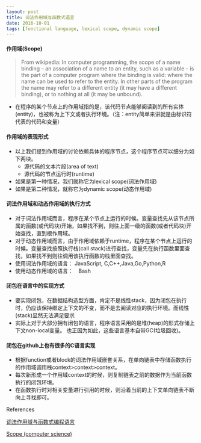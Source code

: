 ```yaml
---
layout: post
title: 词法作用域与函数式语言
date: 2016-10-01 
tags: [functional language, lexical scope, dynamic scope]
---
```


#### 作用域(Scope)
> From wikipedia: In computer programming, the scope of a name binding – an association of a name to an entity, such as a variable – is the part of a computer program where the binding is valid: where the name can be used to refer to the entity. In other parts of the program the name may refer to a different entity (it may have a different binding), or to nothing at all (it may be unbound).

- 在程序的某个节点上的作用域指的是，该代码节点能够阅读到的所有实体(entity)，也被称为上下文或者执行环境。（注：entity简单来讲就是由标识符代表的代码和变量）

<!-- more -->

#### 作用域的表现形式
- 以上我们提到作用域的讨论依赖具体的程序节点，这个程序节点可以细分为如下两块。
    - 源代码的文本片段(area of text)
    - 源代码的节点运行时(runtime)
- 如果是第一种情况，我们就称它为lexical scope(词法作用域)
- 如果是第二种情况，就称它为dynamic scope(动态作用域)
  
#### 词法作用域和动态作用域的执行方式
- 对于词法作用域而言，程序在某个节点上运行的时候。变量查找先从该节点所属的函数(或代码块)开始，如果找不到，则往上面一级的函数(或者代码块)开始查找，直到根作用域。
- 对于动态作用域而言，由于作用域依赖于runtime，程序在某个节点上运行的时候。变量查找按照执行栈(call stack)进行查找，变量先在执行函数里面查找，如果找不到则往调用该执行函数的栈里面查找。
- 使用词法作用域的语言： JavaScript, C,C++,Java,Go,Python,R
- 使用动态作用域的语言：　Bash

#### 闭包在语言中的实现方式
- 要实现闭包，在数据结构选型方面，肯定不是线性stack，因为闭包在执行时，仍应该保持绑定上下文的不变，而不是去阅读对应的执行环境。而线性(stack)显然无法满足要求
- 实际上对于大部分拥有闭包的语言，程序语言采用的是堆(heap)的形式存储上下文non-local变量。 也正因为如此，这些语言基本自带GC(垃圾回收)。

#### 闭包在github上也有很多的C语言实现
- 根据function或者block的词法作用域嵌套关系，在单向链表中存储函数执行的作用域调用栈context>context>context。
- 每次新形成一个作用域context的时候，则复制链表之前的数据作为当前函数执行的闭包环境。
- 在函数执行时对相关变量进行引用的时候，则沿着当前的上下文单向链表不断向上寻找即可。



<div class="references">References</div>

[词法作用域与函数式编程语言](https://zhuanlan.zhihu.com/p/23661004)

[Scope (computer science)](https://en.wikipedia.org/wiki/Scope_(computer_science))